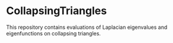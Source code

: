 # CollapsingTriangles
This repository contains evaluations of Laplacian eigenvalues and eigenfunctions on collapsing triangles.
